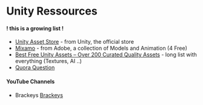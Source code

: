 # Unity Ressources

#### ! this is a growing list !

+ [Unity Asset Store](https://assetstore.unity.com/) - from Unity, the official store
+ [Mixamo](https://www.mixamo.com) - from Adobe, a collection of Models and Animation (4 Free)
+ [Best Free Unity Assets – Over 200 Curated Quality Assets](http://www.procedural-worlds.com/blog/best-free-unity-assets-categorised-mega-list/) - long list with everything (Textures, AI ..)
+ [Quora Question](https://www.quora.com/What-is-the-best-place-for-free-unity-assets)


#### YouTube Channels

+ Brackeys [Brackeys](https://www.youtube.com/channel/UCYbK_tjZ2OrIZFBvU6CCMiA)